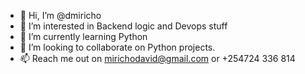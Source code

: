 - 👋 Hi, I’m @dmiricho
- 👀 I’m interested in Backend logic and Devops stuff
- 🌱 I’m currently learning Python
- 💞️ I’m looking to collaborate on Python projects.
- 📫 Reach me out on mirichodavid@gmail.com or +254724 336 814

<!---
dmiricho/dmiricho is a ✨ special ✨ repository because its `README.md` (this file) appears on your GitHub profile.
You can click the Preview link to take a look at your changes.
--->
